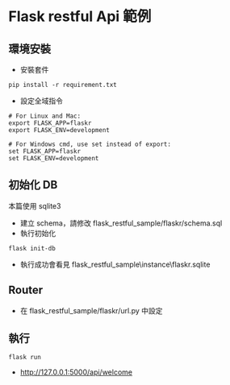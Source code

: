 # Flask restful Api 範例
## 環境安裝
* 安裝套件
```
pip install -r requirement.txt
```
* 設定全域指令
```
# For Linux and Mac:
export FLASK_APP=flaskr
export FLASK_ENV=development
```
```
# For Windows cmd, use set instead of export:
set FLASK_APP=flaskr
set FLASK_ENV=development
```

## 初始化 DB
本篇使用 sqlite3
* 建立 schema，請修改 flask_restful_sample/flaskr/schema.sql
* 執行初始化
```
flask init-db
```
* 執行成功會看見 flask_restful_sample\instance\flaskr.sqlite

## Router 
* 在 flask_restful_sample/flaskr/url.py 中設定

## 執行
```
flask run
```
* http://127.0.0.1:5000/api/welcome